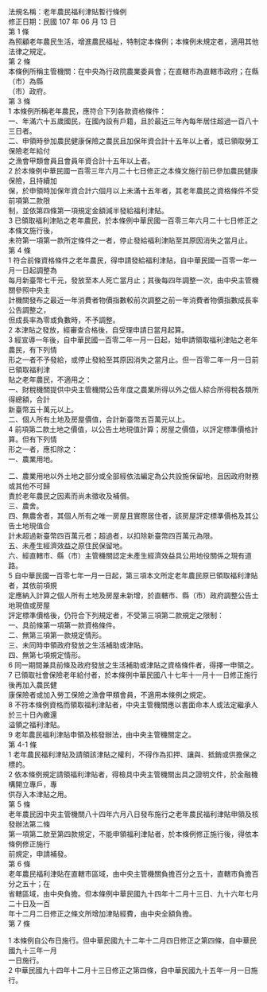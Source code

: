 法規名稱：老年農民福利津貼暫行條例  
修正日期：民國 107 年 06 月 13 日  
第 1 條  
為照顧老年農民生活，增進農民福祉，特制定本條例；本條例未規定者，適用其他法律之規定。  
第 2 條  
本條例所稱主管機關：在中央為行政院農業委員會；在直轄市為直轄市政府；在縣（市）為縣  
（市）政府。  
第 3 條  
1 本條例所稱老年農民，應符合下列各款資格條件：  
一、年滿六十五歲國民，在國內設有戶籍，且於最近三年內每年居住超過一百八十三日者。  
二、申領時參加農民健康保險之農民且加保年資合計十五年以上者，或已領取勞工保險老年給付  
之漁會甲類會員且會員年資合計十五年以上者。  
2 於本條例中華民國一百零三年六月二十七日修正之本條文施行前已參加農民健康保險，且持續加  
保，於申領時加保年資合計六個月以上未滿十五年者，其老年農民之資格條件不受前項第二款限  
制，並依第四條第一項規定金額減半發給福利津貼。  
3 已領取福利津貼之老年農民，於本條例中華民國一百零三年六月二十七日修正之本條文施行後，  
未符第一項第一款所定條件之一者，停止發給福利津貼至其原因消失之當月止。  
第 4 條  
1 符合前條資格條件之老年農民，得申請發給福利津貼，自中華民國一百零一年一月一日起調整為  
每月新臺幣七千元，發放至本人死亡當月止；其後每四年調整一次，由中央主管機關參照中央主  
計機關發布之最近一年消費者物價指數較前次調整之前一年消費者物價指數成長率公告調整之，  
但成長率為零或負數時，不予調整。  
2 本津貼之發放，經審查合格後，自受理申請日當月起算。  
3 經宣導一年後，自中華民國一百零二年一月一日起，始申請領取福利津貼之老年農民，有下列情  
形之一者不予發給，或停止發給至其原因消失之當月止。但一百零二年一月一日前已領取福利津  
貼之老年農民，不適用之：  
一、財稅機關提供中央主管機關公告年度之農業所得以外之個人綜合所得稅各類所得總額，合計  
新臺幣五十萬元以上。  
二、個人所有土地及房屋價值，合計新臺幣五百萬元以上。  
4 前項第二款土地之價值，以公告土地現值計算；房屋之價值，以評定標準價格計算。但有下列情  
形之一者，應扣除之：  
一、農業用地。  


二、農業用地以外土地之部分或全部經依法編定為公共設施保留地，且因政府財務或其他不可歸  
責於老年農民之因素而尚未徵收及補償。  
三、農舍。  
四、無農舍者，其個人所有之唯一房屋且實際居住者，該房屋評定標準價格及其公告土地現值合  
計未超過新臺幣四百萬元者；超過者，以扣除新臺幣四百萬元為限。  
五、未產生經濟效益之原住民保留地。  
六、經直轄市、縣（市）主管機關認定未產生經濟效益具公用地役關係之現有道路。  
5 自中華民國一百零七年一月一日起，第三項本文所定老年農民原已領取福利津貼者，其依前項規  
定應納入計算之個人所有土地及房屋未新增，於直轄市、縣（市）政府調整公告土地現值或房屋  
評定標準價格後，仍符合下列規定者，不受第三項第二款規定之限制：  
一、具前條第一項第一款資格條件。  
二、無第三項第一款規定情形。  
三、未同時申領政府發放之生活補助或津貼。  
四、無第七項規定情形。  
6 同一期間兼具前條及政府發放之生活補助或津貼之資格條件者，得擇一申領之。  
7 已領取社會保險老年給付者，於本條例中華民國八十七年十一月十一日修正施行後再加入農民健  
康保險者或加入勞工保險之漁會甲類會員，不適用本條例之規定。  
8 不符本條例資格而領取福利津貼者，中央主管機關應以書面命本人或法定繼承人於三十日內繳還  
溢領之福利津貼。  
9 老年農民福利津貼申領及核發辦法，由中央主管機關定之。  
第 4-1 條  
1 老年農民福利津貼及請領該津貼之權利，不得作為扣押、讓與、抵銷或供擔保之標的。  
2 依本條例規定請領福利津貼者，得檢具中央主管機關出具之證明文件，於金融機構開立專戶，專  
供存入本津貼之用。  
第 5 條  
老年農民因中央主管機關八十四年六月八日發布施行之老年農民福利津貼申領及核發辦法第二條  
第一項第二款至第四款規定，不能申領福利津貼者，於本條例修正施行後，得依本條例修正施行  
前規定，申請補發。  
第 6 條  
老年農民福利津貼在直轄市區域，由中央主管機關負擔百分之五十，直轄市負擔百分之五十；在  
省轄區域，由中央負擔。但本條例中華民國九十四年十二月十三日、九十六年七月二十日及一百  
年十二月二日修正之條文所增加津貼經費，由中央全額負擔。  
第 7 條  


1 本條例自公布日施行。但中華民國九十二年十二月四日修正之第四條，自中華民國九十三年一月  
一日施行。  
2 中華民國九十四年十二月十三日修正之第四條，自中華民國九十五年一月一日施行。  


